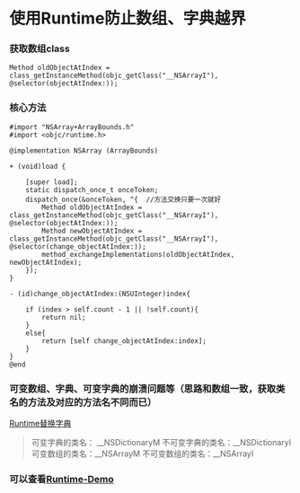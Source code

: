 # 使用Runtime防止数组、字典越界


### 获取数组class
```
Method oldObjectAtIndex = class_getInstanceMethod(objc_getClass("__NSArrayI"), @selector(objectAtIndex:));
```

### 核心方法
```
#import "NSArray+ArrayBounds.h"
#import <objc/runtime.h>

@implementation NSArray (ArrayBounds)

+ (void)load {
    
    [super load];
    static dispatch_once_t onceToken;
    dispatch_once(&onceToken, ^{  //方法交换只要一次就好
        Method oldObjectAtIndex = class_getInstanceMethod(objc_getClass("__NSArrayI"), @selector(objectAtIndex:));
        Method newObjectAtIndex = class_getInstanceMethod(objc_getClass("__NSArrayI"), @selector(change_objectAtIndex:));
        method_exchangeImplementations(oldObjectAtIndex, newObjectAtIndex);
    });
}

- (id)change_objectAtIndex:(NSUInteger)index{
    
    if (index > self.count - 1 || !self.count){
        return nil;
    }
    else{
        return [self change_objectAtIndex:index];
    }
}
@end
```

### 可变数组、字典、可变字典的崩溃问题等（思路和数组一致，获取类名的方法及对应的方法名不同而已）
[Runtime替换字典](https://www.jianshu.com/p/593b7479c8e6)
>可变字典的类名： __NSDictionaryM
     不可变字典的类名：__NSDictionaryI
     可变数组的类名：__NSArrayM
     不可变数组的类名：__NSArrayI


### 可以查看[Runtime-Demo](https://github.com/xiaoyaoknight/Runtime-Demo)


